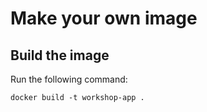 # Make your own image

## Build the image

Run the following command:

```
docker build -t workshop-app .
```
